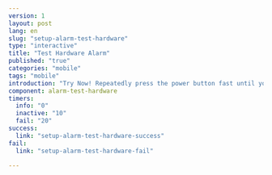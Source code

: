 ```yaml
---
version: 1
layout: post
lang: en
slug: "setup-alarm-test-hardware"
type: "interactive"
title: "Test Hardware Alarm"
published: "true"
categories: "mobile"
tags: "mobile"
introduction: "Try Now! Repeatedly press the power button fast until you feel a vibration."
component: alarm-test-hardware
timers:
  info: "0"
  inactive: "10"
  fail: "20"
success: 
  link: "setup-alarm-test-hardware-success"
fail: 
  link: "setup-alarm-test-hardware-fail"
  
---
```


